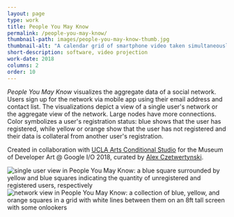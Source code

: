 ```yaml
---
layout: page
type: work
title: People You May Know
permalink: /people-you-may-know/
thumbnail-path: images/people-you-may-know-thumb.jpg
thumbnail-alt: "A calendar grid of smartphone video taken simultaneously from the front and back camera of a user's phone for thirty one days in phonelovesyoutoo: database"
short-description: software, video projection
work-date: 2018
columns: 2
order: 10
---
```


<em>People You May Know</em> visualizes the aggregate data of a social network.
Users sign up for the network via mobile app using their email address and contact list.
The visualizations depict a view of a single user's network or the aggregate view of the network.
Large nodes have more connections.
Color symbolizes a user's registration status: blue shows that the user has registered, while yellow or orange show that the user has not registered and their data is collateral from another user's registration.

Created in collaboration with <a href="http://software.arts.ucla.edu/">UCLA Arts Conditional Studio</a> for the Museum of Developer Art @ Google I/O 2018, curated by <a href="http://www.alexczetwertynski.com/">Alex Czetwertynski</a>.

<div class="invisible-margin image-grid">

<div class="col-30-block grid-margin-bottom video">
  <img src="{{ site.baseurl }}/images/people-you-may-know-single-person.jpg" alt="single user view in People You May Know: a blue square surrounded by yellow and blue squares indicating the quantity of unregistered and registered users, respectively">
</div>

<div class="col-30-block grid-margin-bottom video">
  <img src="{{ site.baseurl }}/images/people-you-may-know-1.jpg" alt="network view in People You May Know: a collection of blue, yellow, and orange squares in a grid with white lines between them on an 8ft tall screen with some onlookers">
</div>

</div>